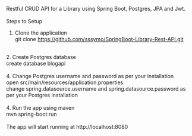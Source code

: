 Restful CRUD API for a Library using Spring Boot, Postgres, JPA and Jwt.<br>
<br>
Steps to Setup<br>
1. Clone the application<br>
git clone https://github.com/sssymo/SpringBoot-Library-Rest-API.git<br>
<br>
2. Create Postgres database<br>
create database blogapi<br>
<br>
4. Change Postgres username and password as per your installation<br>
open src/main/resources/application.properties<br>
change spring.datasource.username and spring.datasource.password as per your Postgres installation<br>
<br>
4. Run the app using maven<br>
mvn spring-boot:run<br>
<br>
The app will start running at http://localhost:8080<br>
<br>
